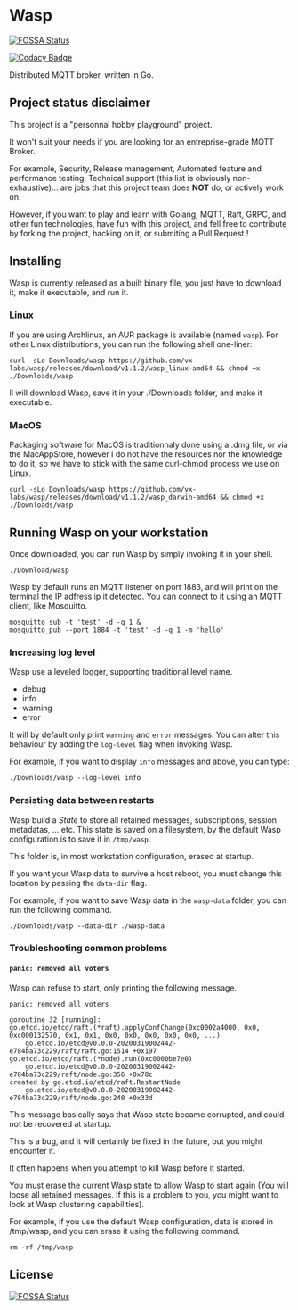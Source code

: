 # Wasp
[![FOSSA Status](https://app.fossa.com/api/projects/git%2Bgithub.com%2Fvx-labs%2Fwasp.svg?type=shield)](https://app.fossa.com/projects/git%2Bgithub.com%2Fvx-labs%2Fwasp?ref=badge_shield)


[![Codacy Badge](https://api.codacy.com/project/badge/Grade/9cbf68593140426591f86a7c744cc260)](https://app.codacy.com/gh/vx-labs/wasp?utm_source=github.com&utm_medium=referral&utm_content=vx-labs/wasp&utm_campaign=Badge_Grade)

Distributed MQTT broker, written in Go.

## Project status disclaimer

This project is a "personnal hobby playground" project.

It won't suit your needs if you are looking for an entreprise-grade MQTT Broker.

For example, Security, Release management, Automated feature and performance testing, Technical support (this list is obviously non-exhaustive)... are jobs that this project team does **NOT** do, or actively work on.

However, if you want to play and learn with Golang, MQTT, Raft, GRPC, and other fun technologies, have fun with this project, and fell free to contribute by forking the project, hacking on it, or submiting a Pull Request !

## Installing

Wasp is currently released as a built binary file, you just have to download it, make it executable, and run it.

### Linux

If you are using Archlinux, an AUR package is available (named `wasp`).
For other Linux distributions, you can run the following shell one-liner:

```
curl -sLo Downloads/wasp https://github.com/vx-labs/wasp/releases/download/v1.1.2/wasp_linux-amd64 && chmod +x ./Downloads/wasp
```
Il will download Wasp, save it in your ./Downloads folder, and make it executable.

### MacOS

Packaging software for MacOS is traditionnaly done using a .dmg file, or via the MacAppStore, however I do not have the resources nor the knowledge to do it, so we have to stick with the same curl-chmod process we use on Linux.

```
curl -sLo Downloads/wasp https://github.com/vx-labs/wasp/releases/download/v1.1.2/wasp_darwin-amd64 && chmod +x ./Downloads/wasp
```

## Running Wasp on your workstation

Once downloaded, you can run Wasp by simply invoking it in your shell.

```
./Download/wasp
```

Wasp by default runs an MQTT listener on port 1883, and will print on the terminal the IP adfress ip it detected.
You can connect to it using an MQTT client, like Mosquitto.

```
mosquitto_sub -t 'test' -d -q 1 &
mosquitto_pub --port 1884 -t 'test' -d -q 1 -m 'hello'
```

### Increasing log level

Wasp use a leveled logger, supporting traditional level name.

* debug
* info
* warning
* error

It will by default only print `warning` and `error` messages.
You can alter this behaviour by adding the `log-level` flag when invoking Wasp.

For example, if you want to display `info` messages and above, you can type:

```
./Downloads/wasp --log-level info
```

### Persisting data between restarts

Wasp build a _State_ to store all retained messages, subscriptions, session metadatas, ... etc.
This state is saved on a filesystem, by the default Wasp configuration is to save it in `/tmp/wasp`.

This folder is, in most workstation configuration, erased at startup.

If you want your Wasp data to survive a host reboot, you must change this location by passing the `data-dir` flag.

For example, if you want to save Wasp data in the `wasp-data` folder, you can run the following command.

```
./Downloads/wasp --data-dir ./wasp-data
```


### Troubleshooting common problems

#### `panic: removed all voters`

Wasp can refuse to start, only printing the following message.

```
panic: removed all voters

goroutine 32 [running]:
go.etcd.io/etcd/raft.(*raft).applyConfChange(0xc0002a4000, 0x0, 0xc000132570, 0x1, 0x1, 0x0, 0x0, 0x0, 0x0, 0x0, ...)
	go.etcd.io/etcd@v0.0.0-20200319002442-e784ba73c229/raft/raft.go:1514 +0x197
go.etcd.io/etcd/raft.(*node).run(0xc0000be7e0)
	go.etcd.io/etcd@v0.0.0-20200319002442-e784ba73c229/raft/node.go:356 +0x78c
created by go.etcd.io/etcd/raft.RestartNode
	go.etcd.io/etcd@v0.0.0-20200319002442-e784ba73c229/raft/node.go:240 +0x33d
```

This message basically says that Wasp state became corrupted, and could not be recovered at startup.

This is a bug, and it will certainly be fixed in the future, but you might encounter it.

It often happens when you attempt to kill Wasp before it started.

You must erase the current Wasp state to allow Wasp to start again (You will loose all retained messages. If this is a problem to you, you might want to look at Wasp clustering capabilities).

For example, if you use the default Wasp configuration, data is stored in /tmp/wasp, and you can erase it using the following command.

```
rm -rf /tmp/wasp
```


## License
[![FOSSA Status](https://app.fossa.com/api/projects/git%2Bgithub.com%2Fvx-labs%2Fwasp.svg?type=large)](https://app.fossa.com/projects/git%2Bgithub.com%2Fvx-labs%2Fwasp?ref=badge_large)